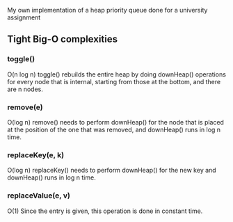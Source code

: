 My own implementation of a heap priority queue done for a university assignment

## Tight Big-O complexities
### toggle()
O(n log n)
toggle() rebuilds the entire heap by doing downHeap() operations for every node that is internal, starting from those at the bottom, and there are n nodes.

### remove(e)
O(log n)
remove() needs to perform downHeap() for the node that is placed at the position of the one that was removed, and downHeap() runs in log n time.

### replaceKey(e, k)
O(log n)
replaceKey() needs to perform downHeap() for the new key and downHeap() runs in log n time.

### replaceValue(e, v)
O(1)
Since the entry is given, this operation is done in constant time.